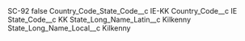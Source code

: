 <?xml version="1.0" encoding="UTF-8"?>
<CustomMetadata xmlns="http://soap.sforce.com/2006/04/metadata" xmlns:xsi="http://www.w3.org/2001/XMLSchema-instance" xmlns:xsd="http://www.w3.org/2001/XMLSchema">
    <label>SC-92</label>
    <protected>false</protected>
    <values>
        <field>Country_Code_State_Code__c</field>
        <value xsi:type="xsd:string">IE-KK</value>
    </values>
    <values>
        <field>Country_Code__c</field>
        <value xsi:type="xsd:string">IE</value>
    </values>
    <values>
        <field>State_Code__c</field>
        <value xsi:type="xsd:string">KK</value>
    </values>
    <values>
        <field>State_Long_Name_Latin__c</field>
        <value xsi:type="xsd:string">Kilkenny</value>
    </values>
    <values>
        <field>State_Long_Name_Local__c</field>
        <value xsi:type="xsd:string">Kilkenny</value>
    </values>
</CustomMetadata>
